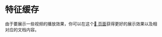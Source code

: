 # 特征缓存

由于要展示一些视频的播放效果，你可以在这个[🔗 页面](https://github.com/ModelTC/LightX2V/blob/main/docs/ZH_CN/source/method_tutorials/cache_source.md)获得更好的展示效果以及相对应的文档内容。
